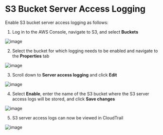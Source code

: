 # S3 Bucket Server Access Logging

Enable S3 bucket server access logging as follows:

1. Log in to the AWS Console, navigate to S3, and select **Buckets**

![image](https://user-images.githubusercontent.com/78450870/145221880-00120195-1c5c-4030-9e14-a77867e36cbe.png)

2. Select the bucket for which logging needs to be enabled and navigate to the **Properties** tab

![image](https://user-images.githubusercontent.com/78450870/145222061-f98b873b-8189-46c8-956f-a411aa60779e.png)

3. Scroll down to **Server access logging** and click **Edit**

![image](https://user-images.githubusercontent.com/78450870/145222188-946007d7-4817-4dca-bd8d-fdbd7e6e1826.png)

4. Select **Enable**, enter the name of the S3 bucket where the S3 server access logs will be stored, and click **Save changes**

![image](https://user-images.githubusercontent.com/78450870/145222363-f3d892cd-aacc-4a6a-9150-500c8a7946b4.png)

5. S3 server access logs can now be viewed in CloudTrail

![image](https://user-images.githubusercontent.com/78450870/145223163-e886b01a-e619-4fa1-ac29-b66f99218ea4.png)
